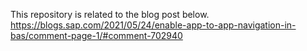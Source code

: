 This repository is related to the blog post below.
https://blogs.sap.com/2021/05/24/enable-app-to-app-navigation-in-bas/comment-page-1/#comment-702940
